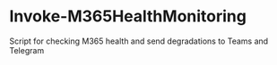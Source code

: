 # Invoke-M365HealthMonitoring
Script for checking M365 health and send degradations to Teams and Telegram
